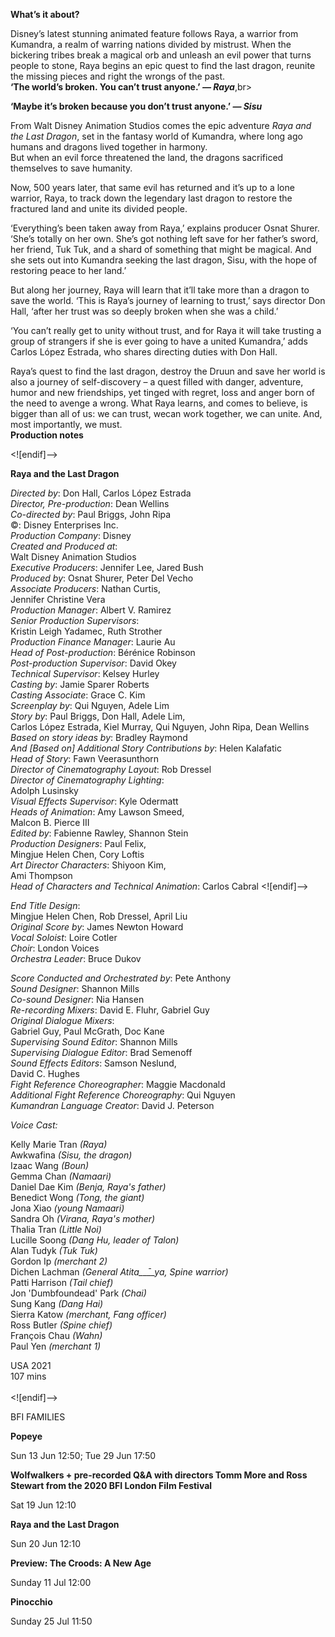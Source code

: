 **What’s it about?**

Disney’s latest stunning animated feature follows Raya, a warrior from Kumandra, a realm of warring nations divided by mistrust. When the bickering tribes break a magical orb and unleash an evil power that turns people to stone, Raya begins an epic quest to find the last dragon, reunite the missing pieces and right the wrongs of the past.<br>
**‘The world’s broken. You can’t trust anyone.’ _— Raya_**,br>

**‘Maybe it’s broken because you don’t trust anyone.’ _— Sisu_**<br>

From Walt Disney Animation Studios comes the epic adventure _Raya and the Last Dragon_, set in the fantasy world of Kumandra, where long ago  humans and dragons lived together in harmony.  
But when an evil force  threatened the land, the dragons sacrificed themselves to save humanity.

Now, 500 years later, that same evil has returned and it’s up to a lone warrior, Raya, to track down the legendary last dragon to restore the fractured land and unite its divided people.

‘Everything’s been taken away from Raya,’ explains producer Osnat Shurer. ‘She’s totally on her own. She’s got nothing left save for her father’s sword, her friend, Tuk Tuk, and a shard of something that might be magical. And she sets out into Kumandra seeking the last dragon, Sisu, with the hope of restoring peace to her land.’

But along her journey, Raya will learn that it’ll take more than a dragon to save the world. ‘This is Raya’s journey of learning to trust,’ says director Don Hall, ‘after her trust was so deeply broken when she was a child.’

‘You can’t really get to unity without trust, and for Raya it will take trusting a group of strangers if she is ever going to have a united Kumandra,’ adds Carlos López Estrada, who shares directing duties with Don Hall.

Raya’s quest to find the last dragon, destroy the Druun and save her world is also a journey of self-discovery – a quest filled with danger, adventure, humor and new friendships, yet tinged with regret, loss and anger born of the need to avenge a wrong. What Raya learns, and comes to believe, is bigger than all of us: we can trust, wecan work together, we can unite. And, most importantly, we must.<br>
**Production notes**<br>

<![endif]-->

**Raya and the Last Dragon**

_Directed by_: Don Hall, Carlos López Estrada  
_Director, Pre-production_: Dean Wellins  
_Co-directed by_: Paul Briggs, John Ripa  
©: Disney Enterprises Inc.  
_Production Company_: Disney  
_Created and Produced at_:  
Walt Disney Animation Studios  
_Executive Producers_: Jennifer Lee, Jared Bush  
_Produced by_: Osnat Shurer, Peter Del Vecho  
_Associate Producers_: Nathan Curtis,  
Jennifer Christine Vera  
_Production Manager_: Albert V. Ramirez  
_Senior Production Supervisors_:  
Kristin Leigh Yadamec, Ruth Strother  
_Production Finance Manager_: Laurie Au  
_Head of Post-production_: Bérénice Robinson  
_Post-production Supervisor_: David Okey  
_Technical Supervisor_: Kelsey Hurley  
_Casting by_: Jamie Sparer Roberts  
_Casting Associate_: Grace C. Kim  
_Screenplay by_: Qui Nguyen, Adele Lim  
_Story by_: Paul Briggs, Don Hall, Adele Lim,  
Carlos López Estrada, Kiel Murray, Qui Nguyen, John Ripa, Dean Wellins  
_Based on story ideas by_: Bradley Raymond  
_And [Based on] Additional Story Contributions by_: Helen Kalafatic  
_Head of Story_: Fawn Veerasunthorn  
_Director of Cinematography Layout_: Rob Dressel  
_Director of Cinematography Lighting_:  
Adolph Lusinsky  
_Visual Effects Supervisor_: Kyle Odermatt  
_Heads of Animation_: Amy Lawson Smeed,  
Malcon B. Pierce III  
_Edited by_: Fabienne Rawley, Shannon Stein  
_Production Designers_: Paul Felix,  
Mingjue Helen Chen, Cory Loftis  
_Art Director Characters_: Shiyoon Kim,  
Ami Thompson  
_Head of Characters and Technical Animation_: Carlos Cabral
<![endif]-->

_End Title Design_:  
Mingjue Helen Chen, Rob Dressel, April Liu  
_Original Score by_: James Newton Howard  
_Vocal Soloist_: Loire Cotler  
_Choir_: London Voices  
_Orchestra Leader_: Bruce Dukov

_Score Conducted and Orchestrated by_: Pete Anthony  
_Sound Designer_: Shannon Mills  
_Co-sound Designer_: Nia Hansen  
_Re-recording Mixers_: David E. Fluhr, Gabriel Guy  
_Original Dialogue Mixers_:  
Gabriel Guy, Paul McGrath, Doc Kane  
_Supervising Sound Editor_: Shannon Mills  
_Supervising Dialogue Editor_: Brad Semenoff  
_Sound Effects Editors_: Samson Neslund,  
David C. Hughes  
_Fight Reference Choreographer_: Maggie Macdonald  
_Additional Fight Reference Choreography_: Qui Nguyen  
_Kumandran Language Creator_: David J. Peterson

_Voice Cast:_

Kelly Marie Tran _(Raya)_  
Awkwafina _(Sisu, the dragon)_  
Izaac Wang _(Boun)_  
Gemma Chan _(Namaari)_  
Daniel Dae Kim _(Benja, Raya's father)_  
Benedict Wong _(Tong, the giant)_  
Jona Xiao _(young Namaari)_  
Sandra Oh _(Virana, Raya's mother)_  
Thalia Tran _(Little Noi)_  
Lucille Soong _(Dang Hu, leader of Talon)_  
Alan Tudyk _(Tuk Tuk)_  
Gordon Ip _(merchant 2)_  
Dichen Lachman _(General Atita__̄__ya, Spine warrior)_  
Patti Harrison _(Tail chief)_  
Jon 'Dumbfoundead' Park _(Chai)_  
Sung Kang _(Dang Hai)_  
Sierra Katow _(merchant, Fang officer)_  
Ross Butler _(Spine chief)_  
François Chau _(Wahn)_  
Paul Yen _(merchant 1)_


USA 2021<br> 
107 mins
<br><br>
<![endif]-->

BFI FAMILIES

**Popeye**

Sun 13 Jun 12:50; Tue 29 Jun 17:50

**Wolfwalkers + pre-recorded Q&A with directors Tomm More and Ross Stewart from the 2020 BFI London Film Festival**

Sat 19 Jun 12:10

**Raya and the Last Dragon**

Sun 20 Jun 12:10

**Preview: The Croods: A New Age**

Sunday 11 Jul 12:00

**Pinocchio**

Sunday 25 Jul 11:50
<!--stackedit_data:
eyJoaXN0b3J5IjpbLTc2Mzc2MTM0M119
-->